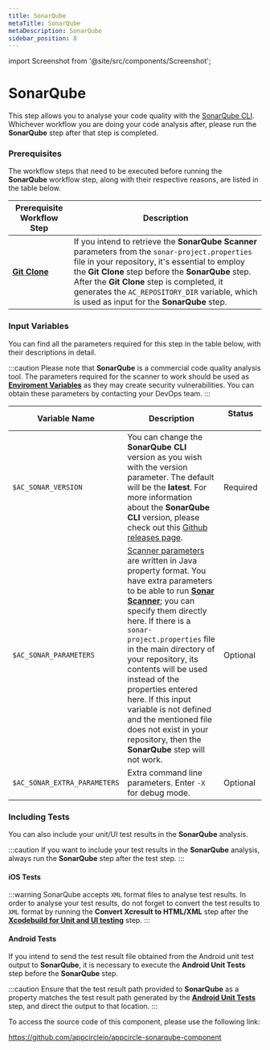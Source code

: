 ```yaml
---
title: SonarQube
metaTitle: SonarQube
metaDescription: SonarQube
sidebar_position: 8
---
```


import Screenshot from '@site/src/components/Screenshot';

# SonarQube

This step allows you to analyse your code quality with the [SonarQube CLI](https://docs.sonarsource.com/sonarqube/latest/analyzing-source-code/scanners/sonarscanner). Whichever workflow you are doing your code analysis after, please run the **SonarQube** step after that step is completed.

<Screenshot url='https://cdn.appcircle.io/docs/assets/BE2583-sonarOrder.png' />

### Prerequisites

The workflow steps that need to be executed before running the **SonarQube** workflow step, along with their respective reasons, are listed in the table below.

| Prerequisite Workflow Step                      | Description                                     |
|-------------------------------------------------|-------------------------------------------------|
| [**Git Clone**](https://docs.appcircle.io/workflows/common-workflow-steps/#git-clone) | If you intend to retrieve the **SonarQube Scanner** parameters from the `sonar-project.properties` file in your repository, it's essential to employ the **Git Clone** step before the **SonarQube** step. After the **Git Clone** step is completed, it generates the `AC_REPOSITORY_DIR` variable, which is used as input for the **SonarQube** step. |

### Input Variables
You can find all the parameters required for this step in the table below, with their descriptions in detail.

<Screenshot url='https://cdn.appcircle.io/docs/assets/BE2583-sonarInput.png' />

:::caution
Please note that **SonarQube** is a commercial code quality analysis tool. The parameters required for the scanner to work should be used as [**Enviroment Variables**](https://docs.appcircle.io/environment-variables/) as they may create security vulnerabilities. You can obtain these parameters by contacting your DevOps team.
:::

| Variable Name                 | Description                                    |Status              |
|-------------------------------|------------------------------------------------|--------------------|
| `$AC_SONAR_VERSION`         | You can change the **SonarQube CLI** version as you wish with the version parameter. The default will be the **latest**. For more information about the **SonarQube CLI** version, please check out this [Github releases page](https://github.com/SonarSource/sonar-scanner-cli/releases). | Required |
| `$AC_SONAR_PARAMETERS`       | [Scanner parameters](https://docs.sonarsource.com/sonarqube/9.9/analyzing-source-code/analysis-parameters/) are written in Java property format. You have extra parameters to be able to run [**Sonar Scanner**](https://docs.sonarsource.com/sonarqube/9.9/analyzing-source-code/scanners/sonarscanner/); you can specify them directly here. If there is a `sonar-project.properties` file in the main directory of your repository, its contents will be used instead of the properties entered here. If this input variable is not defined and the mentioned file does not exist in your repository, then the **SonarQube** step will not work. | Optional |
| `$AC_SONAR_EXTRA_PARAMETERS` | Extra command line parameters. Enter `-X` for debug mode. | Optional |

### Including Tests
You can also include your unit/UI test results in the **SonarQube** analysis.

:::caution
If you want to include your test results in the **SonarQube** analysis, always run the **SonarQube** step after the test step.
:::

#### iOS Tests
<Screenshot url='https://cdn.appcircle.io/docs/assets/BE2583-sonarTestOrder.png' />

:::warning
SonarQube accepts `XML` format files to analyse test results. In order to analyse your test results, do not forget to convert the test results to `XML` format by running the **Convert Xcresult to HTML/XML** step after the [**Xcodebuild for Unit and UI testing**](https://docs.appcircle.io/workflows/ios-specific-workflow-steps#xcodebuild-for-unit-and-ui-tests) step.
:::

#### Android Tests
If you intend to send the test result file obtained from the Android unit test output to **SonarQube**, it is necessary to execute the **Android Unit Tests** step before the **SonarQube** step.

<Screenshot url='https://cdn.appcircle.io/docs/assets/BE2583-sonarTestAndroidOrder.png' />

:::caution
Ensure that the test result path provided to **SonarQube** as a property matches the test result path generated by the [**Android Unit Tests**](https://docs.appcircle.io/workflows/android-specific-workflow-steps/#android-unit-tests) step, and direct the output to that location.
:::

To access the source code of this component, please use the following link:

https://github.com/appcircleio/appcircle-sonarqube-component